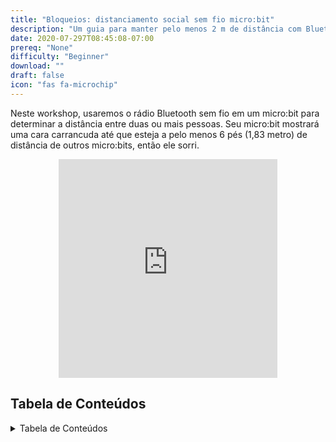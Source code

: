 ```yaml
---
title: "Bloqueios: distanciamento social sem fio micro:bit"
description: "Um guia para manter pelo menos 2 m de distância com Bluetooth"
date: 2020-07-297T08:45:08-07:00
prereq: "None"
difficulty: "Beginner"
download: ""
draft: false
icon: "fas fa-microchip"
---
```


Neste workshop, usaremos o rádio Bluetooth sem fio em um micro:bit para determinar a distância entre duas ou mais pessoas. Seu micro:bit mostrará uma cara carrancuda até que esteja a pelo menos 6 pés (1,83 metro) de distância de outros micro:bits, então ele sorri.

<p style="text-align: center;"><iframe src="https://giphy.com/embed/QtvJ3zmlIZjFQfBM1n" width="350" height="350" frameBorder="0" class="giphy-embed"></iframe>

## Tabela de Conteúdos

<details close>
<summary>Tabela de Conteúdos</summary>
{{% children /%}}
</details>
